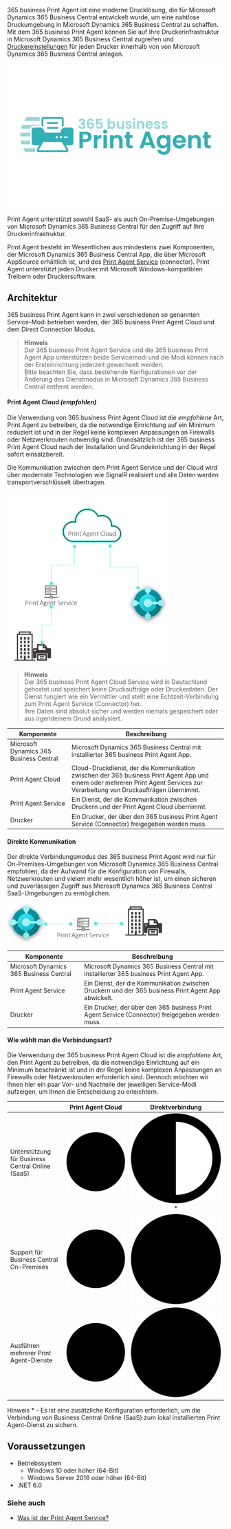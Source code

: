 365 business Print Agent ist eine moderne Drucklösung, die für Microsoft Dynamics 365 Business Central entwickelt wurde, um eine nahtlose Druckumgebung in Microsoft Dynamics 365 Business Central zu schaffen. Mit dem 365 business Print Agent können Sie auf Ihre Druckerinfrastruktur in Microsoft Dynamics 365 Business Central zugreifen und [Druckereinstellungen](../printer-configuration/) für jeden Drucker innerhalb von von Microsoft Dynamics 365 Business Central anlegen.

![365 business Print Agent](/assets/images/365-business-print-agent/print-agent-logo.png)  

Print Agent unterstützt sowohl SaaS- als auch On-Premise-Umgebungen von Microsoft Dynamics 365 Business Central für den Zugriff auf Ihre Druckerinfrastruktur.

Print Agent besteht im Wesentlichen aus mindestens zwei Komponenten, der Microsoft Dynamics 365 Business Central App, die über Microsoft AppSource erhältlich ist, und des [Print Agent Service](../print-agent-client-whatis/) (connector). Print Agent unterstützt jeden Drucker mit Microsoft Windows-kompatiblen Treibern oder Druckersoftware.

## Architektur

365 business Print Agent kann in zwei verschiedenen so genannten Service-Modi betrieben werden, der 365 business Print Agent Cloud und dem Direct Connection Modus.

> **Hinweis**<br>Der 365 business Print Agent Service und die 365 business Print Agent App unterstützen beide Servicemodi und die Modi können nach der Ersteinrichtung jederzeit gewechselt werden.<br>Bitte beachten Sie, dass bestehende Konfigurationen vor der Änderung des Dienstmodus in Microsoft Dynamics 365 Business Central entfernt werden.

#### Print Agent Cloud _(empfohlen)_

Die Verwendung von 365 business Print Agent Cloud ist die _empfohlene_ Art, Print Agent zu betreiben, da die notwendige Einrichtung auf ein Minimum reduziert ist und in der Regel keine komplexen Anpassungen an Firewalls oder Netzwerkrouten notwendig sind. Grundsätzlich ist der 365 business Print Agent Cloud nach der Installation und Grundeinrichtung in der Regel sofort einsatzbereit.

Die Kommunikation zwischen dem Print Agent Service und der Cloud wird über modernste Technologien wie SignalR realisiert und alle Daten werden transportverschlüsselt übertragen.

![365 business Print Agent - Cloud Architektur](/assets/images/365-business-print-agent/dac49de2188026388c10da8f28100d6b562b6bed375acee85c8a0f64d53142bc.png)  

> **Hinweis**<br>Der 365 business Print Agent Cloud Service wird in Deutschland gehostet und speichert keine Druckaufträge oder Druckerdaten. Der Dienst fungiert wie ein Vermittler und stellt eine Echtzeit-Verbindung zum Print Agent Service (Connector) her.<br>Ihre Daten sind absolut sicher und werden niemals gespeichert oder aus irgendeinem Grund analysiert.

| Komponente | Beschreibung |
| --- | --- |
| Microsoft Dynamics 365 Business Central | Microsoft Dynamics 365 Business Central mit installierter 365 business Print Agent App. |
| Print Agent Cloud | Cloud-Druckdienst, der die Kommunikation zwischen der 365 business Print Agent App und einem oder mehreren Print Agent Services zur Verarbeitung von Druckaufträgen übernimmt. | 
| Print Agent Service | Ein Dienst, der die Kommunikation zwischen Druckern und der Print Agent Cloud übernimmt. |
| Drucker | Ein Drucker, der über den 365 business Print Agent Service (Connector) freigegeben werden muss. |

#### Direkte Kommunikation

Der direkte Verbindungsmodus des 365 business Print Agent wird nur für On-Premises-Umgebungen von Microsoft Dynamics 365 Business Central empfohlen, da der Aufwand für die Konfiguration von Firewalls, Netzwerkrouten und vielem mehr wesentlich höher ist, um einen sicheren und zuverlässigen Zugriff aus Microsoft Dynamics 365 Business Central SaaS-Umgebungen zu ermöglichen.

![365 business Print Agent - Direct Connection Architektur](/assets/images/365-business-print-agent/76cc532b71007675a8cfd27fc522b1175b08a9ea4f5d7543bf1eae6fe4b401db.png)  

| Komponente | Beschreibung |
| --- | --- |
| Microsoft Dynamics 365 Business Central | Microsoft Dynamics 365 Business Central mit installierter 365 business Print Agent App. |
| Print Agent Service | Ein Dienst, der die Kommunikation zwischen Druckern und der 365 business Print Agent App abwickelt. |
| Drucker | Ein Drucker, der über den 365 business Print Agent Service (Connector) freigegeben werden muss. |

#### Wie wählt man die Verbindungsart?

Die Verwendung der 365 business Print Agent Cloud ist die _empfohlene_ Art, den Print Agent zu betreiben, da die notwendige Einrichtung auf ein Minimum beschränkt ist und in der Regel keine komplexen Anpassungen an Firewalls oder Netzwerkrouten erforderlich sind.
Dennoch möchten wir Ihnen hier ein paar Vor- und Nachteile der jeweiligen Service-Modi aufzeigen, um Ihnen die Entscheidung zu erleichtern.

| | Print Agent Cloud | Direktverbindung |
| --- | :---: | :---: |
| Unterstützung für Business Central Online (SaaS)| <img src="/assets/fontawesome/circle-full.svg" class="fa-icon"> | <img src="/assets/fontawesome/circle-half.svg" class="fa-icon">* |
| Support für Business Central On-Premises | <img src="/assets/fontawesome/circle-full.svg" class="fa-icon"> | <img src="/assets/fontawesome/circle-full.svg" class="fa-icon"> |
| Ausführen mehrerer Print Agent-Dienste | <img src="/assets/fontawesome/circle-full.svg" class="fa-icon"> | <img src="/assets/fontawesome/circle-full.svg" class="fa-icon"> |


Hinweis * - Es ist eine zusätzliche Konfiguration erforderlich, um die Verbindung von Business Central Online (SaaS) zum lokal installierten Print Agent-Dienst zu sichern.


## Voraussetzungen

 - Betriebssystem
   - Windows 10 oder höher (64-Bit)
   - Windows Server 2016 oder höher (64-Bit)
 - .NET 6.0

### Siehe auch

 - [Was ist der Print Agent Service?](../print-agent-client-whatis/)
